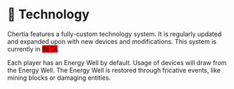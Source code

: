 # 🔋 Technology

Chertia features a fully-custom technology system. It is regularly updated and expanded upon with new devices and modifications. This system is currently in <mark style="background-color:red;">BETA</mark>.

Each player has an Energy Well by default. Usage of devices will draw from the Energy Well. The Energy Well is restored through fricative events, like mining blocks or damaging entities.
